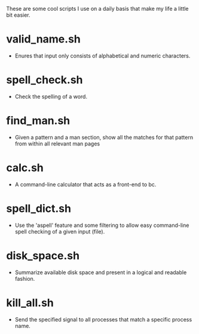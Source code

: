 These are some cool scripts I use on a daily basis that make my life a little bit easier.

# valid_name.sh 

* Enures that input only consists of alphabetical and numeric characters. 

# spell_check.sh

* Check the spelling of  a word.

# find_man.sh

* Given a pattern and a man section, show all the matches for that pattern from within all relevant man pages

# calc.sh

* A command-line calculator that acts as a front-end to bc.  

# spell_dict.sh

* Use the 'aspell' feature and some filtering to allow easy command-line spell checking of a given input (file).

# disk_space.sh

*  Summarize available disk space and present in a logical and readable fashion.

# kill_all.sh

*  Send the specified signal to all processes that match a specific process name.
